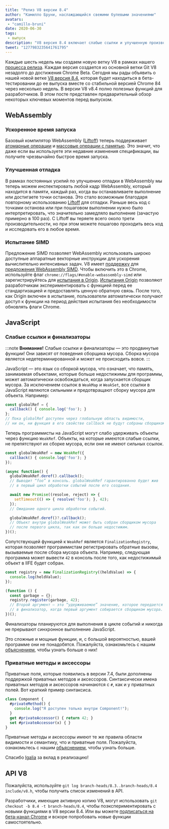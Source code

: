 ```yaml
---
title: "Релиз V8 версии 8.4"
author: "Камилло Бруни, наслаждающийся свежими булевыми значениями"
avatars: 
 - "camillo-bruni"
date: 2020-06-30
tags: 
 - выпуск
description: "V8 версия 8.4 включает слабые ссылки и улучшенную производительность WebAssembly."
tweet: "1277983235641761795"
---
```

Каждые шесть недель мы создаем новую ветку V8 в рамках нашего [процесса релиза](https://v8.dev/docs/release-process). Каждая версия создается из основной ветки Git V8 незадолго до достижения Chrome Beta. Сегодня мы рады объявить о нашей новой ветке [V8 версия 8.4](https://chromium.googlesource.com/v8/v8.git/+log/branch-heads/8.4), которая будет находиться в бета-тестировании до ее выпуска вместе со стабильной версией Chrome 84 через несколько недель. В версии V8 v8.4 полно полезных функций для разработчиков. В этом посте представлен предварительный обзор некоторых ключевых моментов перед выпуском.

<!--truncate-->
## WebAssembly

### Ускоренное время запуска

Базовый компилятор WebAssembly ([Liftoff](https://v8.dev/blog/liftoff)) теперь поддерживает [атомарные операции](https://github.com/WebAssembly/threads) и [массовые операции с памятью](https://github.com/WebAssembly/bulk-memory-operations). Это значит, что даже если вы используете эти недавние изменения спецификации, вы получите чрезвычайно быстрое время запуска.

### Улучшенная отладка

В рамках постоянных усилий по улучшению отладки в WebAssembly мы теперь можем инспектировать любой кадр WebAssembly, который находится в памяти, каждый раз, когда вы останавливаете выполнение или достигаете точки останова.
Это стало возможным благодаря повторному использованию [Liftoff](https://v8.dev/blog/liftoff) для отладки. Раньше весь код с точками останова или при пошаговом выполнении нужно было интерпретировать, что значительно замедляло выполнение (зачастую примерно в 100 раз). С Liftoff вы теряете всего около трети производительности, но при этом можете пошагово проходить весь код и исследовать его в любое время.

### Испытание SIMD

Предложение SIMD позволяет WebAssembly использовать широко доступные аппаратные векторные инструкции для ускорения вычислительно интенсивных задач. V8 имеет [поддержку](https://v8.dev/features/simd) для [предложения WebAssembly SIMD](https://github.com/WebAssembly/simd). Чтобы включить это в Chrome, используйте флаг `chrome://flags/#enable-webassembly-simd` или зарегистрируйтесь для [испытания в Origin](https://developers.chrome.com/origintrials/#/view_trial/-4708513410415853567). [Испытания Origin](https://github.com/GoogleChrome/OriginTrials/blob/gh-pages/developer-guide.md) позволяют разработчикам экспериментировать с функцией перед ее стандартизацией и предоставлять ценную обратную связь. После того, как Origin включен в испытание, пользователи автоматически получают доступ к функции на период действия испытания без необходимости обновлять флаги Chrome.

## JavaScript

### Слабые ссылки и финализаторы

:::note
**Внимание!** Слабые ссылки и финализаторы — это продвинутые функции! Они зависят от поведения сборщика мусора. Сборка мусора является недетерминированной и может не происходить вовсе.
:::

JavaScript — это язык со сборкой мусора, что означает, что память, занимаемая объектами, которые больше недостижимы для программы, может автоматически освобождаться, когда запускается сборщик мусора. За исключением ссылок в `WeakMap` и `WeakSet`, все ссылки в JavaScript являются сильными и предотвращают сборку мусора для объекта. Например:

```js
const globalRef = {
  callback() { console.log('foo'); }
};
// Пока globalRef доступен через глобальную область видимости,
// ни он, ни функция в его свойстве callback не будут собраны сборщиком мусора.
```

Теперь программисты на JavaScript могут слабо удерживать объекты через функцию `WeakRef`. Объекты, на которые имеются слабые ссылки, не препятствуют их сборке мусора, если они не имеют сильных ссылок.

```js
const globalWeakRef = new WeakRef({
  callback() { console.log('foo'); }
});

(async function() {
  globalWeakRef.deref().callback();
  // Выводит “foo” в консоль. globalWeakRef гарантированно будет жив
  // в первый цикл обработки событий после его создания.

  await new Promise((resolve, reject) => {
    setTimeout(() => { resolve('foo'); }, 42);
  });
  // Ожидание одного цикла обработки событий.

  globalWeakRef.deref()?.callback();
  // Объект внутри globalWeakRef может быть собран сборщиком мусора
  // после первого цикла, так как он больше недостижим.
})();
```

Сопутствующей функцией к `WeakRef` является `FinalizationRegistry`, которая позволяет программистам регистрировать обратные вызовы, вызываемые после сбора мусора объекта. Например, следующая программа может вывести `42` в консоль после того, как недостижимый объект в IIFE будет собран.

```js
const registry = new FinalizationRegistry((heldValue) => {
  console.log(heldValue);
});

(function () {
  const garbage = {};
  registry.register(garbage, 42);
  // Второй аргумент — это “удерживаемое” значение, которое передается
  // в финализатор, когда первый аргумент собирается сборщиком мусора.
})();
```

Финализаторы планируются для выполнения в цикле событий и никогда не прерывают синхронное выполнение JavaScript.

Это сложные и мощные функции, и, с большой вероятностью, вашей программе они не понадобятся. Пожалуйста, ознакомьтесь с нашим [объяснением](https://v8.dev/features/weak-references), чтобы узнать больше о них!

### Приватные методы и аксессоры

Приватные поля, которые появились в версии 7.4, были дополнены поддержкой приватных методов и аксессоров. Синтаксически имена приватных методов и аксессоров начинаются с `#`, как и у приватных полей. Вот краткий пример синтаксиса.

```js
class Component {
  #privateMethod() {
    console.log("Я доступен только внутри Component!");
  }
  get #privateAccessor() { return 42; }
  set #privateAccessor(x) { }
}
```

Приватные методы и аксессоры имеют те же правила области видимости и семантику, что и приватные поля. Пожалуйста, ознакомьтесь с нашим [объяснением](https://v8.dev/features/class-fields), чтобы узнать больше.

Спасибо [Igalia](https://twitter.com/igalia) за вклад в реализацию!

## API V8

Пожалуйста, используйте `git log branch-heads/8.3..branch-heads/8.4 include/v8.h`, чтобы получить список изменений в API.

Разработчики, имеющие активную копию V8, могут использовать `git checkout -b 8.4 -t branch-heads/8.4`, чтобы поэкспериментировать с новыми функциями в V8 версии 8.4. Или вы можете [подписаться на бета-канал Chrome](https://www.google.com/chrome/browser/beta.html) и вскоре попробовать новые функции самостоятельно.

